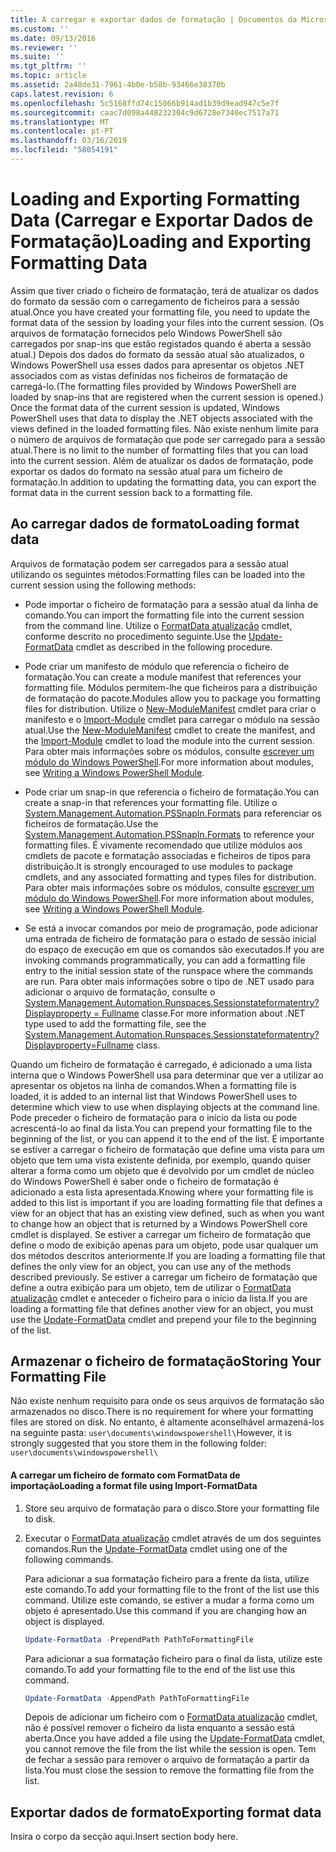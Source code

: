 ```yaml
---
title: A carregar e exportar dados de formatação | Documentos da Microsoft
ms.custom: ''
ms.date: 09/13/2016
ms.reviewer: ''
ms.suite: ''
ms.tgt_pltfrm: ''
ms.topic: article
ms.assetid: 2a48de31-7961-4b0e-b58b-93466e38370b
caps.latest.revision: 6
ms.openlocfilehash: 5c5168ffd74c15066b914ad1b39d9ead947c5e7f
ms.sourcegitcommit: caac7d098a448232304c9d6728e7340ec7517a71
ms.translationtype: MT
ms.contentlocale: pt-PT
ms.lasthandoff: 03/16/2019
ms.locfileid: "58054191"
---
```

# <a name="loading-and-exporting-formatting-data"></a><span data-ttu-id="20e04-102">Loading and Exporting Formatting Data (Carregar e Exportar Dados de Formatação)</span><span class="sxs-lookup"><span data-stu-id="20e04-102">Loading and Exporting Formatting Data</span></span>

<span data-ttu-id="20e04-103">Assim que tiver criado o ficheiro de formatação, terá de atualizar os dados do formato da sessão com o carregamento de ficheiros para a sessão atual.</span><span class="sxs-lookup"><span data-stu-id="20e04-103">Once you have created your formatting file, you need to update the format data of the session by loading your files into the current session.</span></span> <span data-ttu-id="20e04-104">(Os arquivos de formatação fornecidos pelo Windows PowerShell são carregados por snap-ins que estão registados quando é aberta a sessão atual.) Depois dos dados do formato da sessão atual são atualizados, o Windows PowerShell usa esses dados para apresentar os objetos .NET associados com as vistas definidas nos ficheiros de formatação de carregá-lo.</span><span class="sxs-lookup"><span data-stu-id="20e04-104">(The formatting files provided by Windows PowerShell are loaded by snap-ins that are registered when the current session is opened.) Once the format data of the current session is updated, Windows PowerShell uses that data to display the .NET objects associated with the views defined in the loaded formatting files.</span></span> <span data-ttu-id="20e04-105">Não existe nenhum limite para o número de arquivos de formatação que pode ser carregado para a sessão atual.</span><span class="sxs-lookup"><span data-stu-id="20e04-105">There is no limit to the number of formatting files that you can load into the current session.</span></span> <span data-ttu-id="20e04-106">Além de atualizar os dados de formatação, pode exportar os dados do formato na sessão atual para um ficheiro de formatação.</span><span class="sxs-lookup"><span data-stu-id="20e04-106">In addition to updating the formatting data, you can export the format data in the current session back to a formatting file.</span></span>

## <a name="loading-format-data"></a><span data-ttu-id="20e04-107">Ao carregar dados de formato</span><span class="sxs-lookup"><span data-stu-id="20e04-107">Loading format data</span></span>

<span data-ttu-id="20e04-108">Arquivos de formatação podem ser carregados para a sessão atual utilizando os seguintes métodos:</span><span class="sxs-lookup"><span data-stu-id="20e04-108">Formatting files can be loaded into the current session using the following methods:</span></span>

- <span data-ttu-id="20e04-109">Pode importar o ficheiro de formatação para a sessão atual da linha de comando.</span><span class="sxs-lookup"><span data-stu-id="20e04-109">You can import the formatting file into the current session from the command line.</span></span> <span data-ttu-id="20e04-110">Utilize o [FormatData atualização](/powershell/module/Microsoft.PowerShell.Utility/Update-FormatData) cmdlet, conforme descrito no procedimento seguinte.</span><span class="sxs-lookup"><span data-stu-id="20e04-110">Use the [Update-FormatData](/powershell/module/Microsoft.PowerShell.Utility/Update-FormatData) cmdlet as described in the following procedure.</span></span>

- <span data-ttu-id="20e04-111">Pode criar um manifesto de módulo que referencia o ficheiro de formatação.</span><span class="sxs-lookup"><span data-stu-id="20e04-111">You can create a module manifest that references your formatting file.</span></span> <span data-ttu-id="20e04-112">Módulos permitem-lhe que ficheiros para a distribuição de formatação do pacote.</span><span class="sxs-lookup"><span data-stu-id="20e04-112">Modules allow you to package you formatting files for distribution.</span></span> <span data-ttu-id="20e04-113">Utilize o [New-ModuleManifest](/powershell/module/Microsoft.PowerShell.Core/New-ModuleManifest) cmdlet para criar o manifesto e o [Import-Module](/powershell/module/Microsoft.PowerShell.Core/Import-Module) cmdlet para carregar o módulo na sessão atual.</span><span class="sxs-lookup"><span data-stu-id="20e04-113">Use the [New-ModuleManifest](/powershell/module/Microsoft.PowerShell.Core/New-ModuleManifest) cmdlet to create the manifest, and the [Import-Module](/powershell/module/Microsoft.PowerShell.Core/Import-Module) cmdlet to load the module into the current session.</span></span> <span data-ttu-id="20e04-114">Para obter mais informações sobre os módulos, consulte [escrever um módulo do Windows PowerShell](../module/writing-a-windows-powershell-module.md).</span><span class="sxs-lookup"><span data-stu-id="20e04-114">For more information about modules, see [Writing a Windows PowerShell Module](../module/writing-a-windows-powershell-module.md).</span></span>

- <span data-ttu-id="20e04-115">Pode criar um snap-in que referencia o ficheiro de formatação.</span><span class="sxs-lookup"><span data-stu-id="20e04-115">You can create a snap-in that references your formatting file.</span></span> <span data-ttu-id="20e04-116">Utilize o [System.Management.Automation.PSSnapIn.Formats](/dotnet/api/System.Management.Automation.PSSnapIn.Formats) para referenciar os ficheiros de formatação.</span><span class="sxs-lookup"><span data-stu-id="20e04-116">Use the [System.Management.Automation.PSSnapIn.Formats](/dotnet/api/System.Management.Automation.PSSnapIn.Formats) to reference your formatting files.</span></span> <span data-ttu-id="20e04-117">É vivamente recomendado que utilize módulos aos cmdlets de pacote e formatação associadas e ficheiros de tipos para distribuição.</span><span class="sxs-lookup"><span data-stu-id="20e04-117">It is strongly encouraged to use modules to package cmdlets, and any associated formatting and types files for distribution.</span></span> <span data-ttu-id="20e04-118">Para obter mais informações sobre os módulos, consulte [escrever um módulo do Windows PowerShell](../module/writing-a-windows-powershell-module.md).</span><span class="sxs-lookup"><span data-stu-id="20e04-118">For more information about modules, see [Writing a Windows PowerShell Module](../module/writing-a-windows-powershell-module.md).</span></span>

- <span data-ttu-id="20e04-119">Se está a invocar comandos por meio de programação, pode adicionar uma entrada de ficheiro de formatação para o estado de sessão inicial do espaço de execução em que os comandos são executados.</span><span class="sxs-lookup"><span data-stu-id="20e04-119">If you are invoking commands programmatically, you can add a formatting file entry to the initial session state of the runspace where the commands are run.</span></span> <span data-ttu-id="20e04-120">Para obter mais informações sobre o tipo de .NET usado para adicionar o arquivo de formatação, consulte o [System.Management.Automation.Runspaces.Sessionstateformatentry? Displayproperty = Fullname](/dotnet/api/System.Management.Automation.Runspaces.SessionStateFormatEntry) classe.</span><span class="sxs-lookup"><span data-stu-id="20e04-120">For more information about .NET type used to add the formatting file, see the [System.Management.Automation.Runspaces.Sessionstateformatentry?Displayproperty=Fullname](/dotnet/api/System.Management.Automation.Runspaces.SessionStateFormatEntry) class.</span></span>

<span data-ttu-id="20e04-121">Quando um ficheiro de formatação é carregado, é adicionado a uma lista interna que o Windows PowerShell usa para determinar que ver a utilizar ao apresentar os objetos na linha de comandos.</span><span class="sxs-lookup"><span data-stu-id="20e04-121">When a formatting file is loaded, it is added to an internal list that Windows PowerShell uses to determine which view to use when displaying objects at the command line.</span></span> <span data-ttu-id="20e04-122">Pode preceder o ficheiro de formatação para o início da lista ou pode acrescentá-lo ao final da lista.</span><span class="sxs-lookup"><span data-stu-id="20e04-122">You can prepend your formatting file to the beginning of the list, or you can append it to the end of the list.</span></span> <span data-ttu-id="20e04-123">É importante se estiver a carregar o ficheiro de formatação que define uma vista para um objeto que tem uma vista existente definida, por exemplo, quando quiser alterar a forma como um objeto que é devolvido por um cmdlet de núcleo do Windows PowerShell é saber onde o ficheiro de formatação é adicionado a esta lista  apresentada.</span><span class="sxs-lookup"><span data-stu-id="20e04-123">Knowing where your formatting file is added to this list is important if you are loading formatting file that defines a view for an object that has an existing view defined, such as when you want to change how an object that is returned by a Windows PowerShell core cmdlet is displayed.</span></span> <span data-ttu-id="20e04-124">Se estiver a carregar um ficheiro de formatação que define o modo de exibição apenas para um objeto, pode usar qualquer um dos métodos descritos anteriormente.</span><span class="sxs-lookup"><span data-stu-id="20e04-124">If you are loading a formatting file that defines the only view for an object, you can use any of the methods described previously.</span></span>  <span data-ttu-id="20e04-125">Se estiver a carregar um ficheiro de formatação que define a outra exibição para um objeto, tem de utilizar o [FormatData atualização](/powershell/module/Microsoft.PowerShell.Utility/Update-FormatData) cmdlet e anteceder o ficheiro para o início da lista.</span><span class="sxs-lookup"><span data-stu-id="20e04-125">If you are loading a formatting file that defines another view for an object, you must use the [Update-FormatData](/powershell/module/Microsoft.PowerShell.Utility/Update-FormatData) cmdlet and prepend your file to the beginning of the list.</span></span>

## <a name="storing-your-formatting-file"></a><span data-ttu-id="20e04-126">Armazenar o ficheiro de formatação</span><span class="sxs-lookup"><span data-stu-id="20e04-126">Storing Your Formatting File</span></span>

<span data-ttu-id="20e04-127">Não existe nenhum requisito para onde os seus arquivos de formatação são armazenados no disco.</span><span class="sxs-lookup"><span data-stu-id="20e04-127">There is no requirement for where your formatting files are stored on disk.</span></span> <span data-ttu-id="20e04-128">No entanto, é altamente aconselhável armazená-los na seguinte pasta: `user\documents\windowspowershell\`</span><span class="sxs-lookup"><span data-stu-id="20e04-128">However, it is strongly suggested that you store them in the following folder: `user\documents\windowspowershell\`</span></span>

#### <a name="loading-a-format-file-using-import-formatdata"></a><span data-ttu-id="20e04-129">A carregar um ficheiro de formato com FormatData de importação</span><span class="sxs-lookup"><span data-stu-id="20e04-129">Loading a format file using Import-FormatData</span></span>

1. <span data-ttu-id="20e04-130">Store seu arquivo de formatação para o disco.</span><span class="sxs-lookup"><span data-stu-id="20e04-130">Store your formatting file to disk.</span></span>

2. <span data-ttu-id="20e04-131">Executar o [FormatData atualização](/powershell/module/Microsoft.PowerShell.Utility/Update-FormatData) cmdlet através de um dos seguintes comandos.</span><span class="sxs-lookup"><span data-stu-id="20e04-131">Run the [Update-FormatData](/powershell/module/Microsoft.PowerShell.Utility/Update-FormatData) cmdlet using one of the following commands.</span></span>

   <span data-ttu-id="20e04-132">Para adicionar a sua formatação ficheiro para a frente da lista, utilize este comando.</span><span class="sxs-lookup"><span data-stu-id="20e04-132">To add your formatting file to the front of the list use this command.</span></span> <span data-ttu-id="20e04-133">Utilize este comando, se estiver a mudar a forma como um objeto é apresentado.</span><span class="sxs-lookup"><span data-stu-id="20e04-133">Use this command if you are changing how an object is displayed.</span></span>

   ```powershell
   Update-FormatData -PrependPath PathToFormattingFile
   ```

   <span data-ttu-id="20e04-134">Para adicionar a sua formatação ficheiro para o final da lista, utilize este comando.</span><span class="sxs-lookup"><span data-stu-id="20e04-134">To add your formatting file to the end of the list use this command.</span></span>

   ```powershell
   Update-FormatData -AppendPath PathToFormattingFile
   ```

   <span data-ttu-id="20e04-135">Depois de adicionar um ficheiro com o [FormatData atualização](/powershell/module/Microsoft.PowerShell.Utility/Update-FormatData) cmdlet, não é possível remover o ficheiro da lista enquanto a sessão está aberta.</span><span class="sxs-lookup"><span data-stu-id="20e04-135">Once you have added a file using the [Update-FormatData](/powershell/module/Microsoft.PowerShell.Utility/Update-FormatData) cmdlet, you cannot remove the file from the list while the session is open.</span></span> <span data-ttu-id="20e04-136">Tem de fechar a sessão para remover o arquivo de formatação a partir da lista.</span><span class="sxs-lookup"><span data-stu-id="20e04-136">You must close the session to remove the formatting file from the list.</span></span>

## <a name="exporting-format-data"></a><span data-ttu-id="20e04-137">Exportar dados de formato</span><span class="sxs-lookup"><span data-stu-id="20e04-137">Exporting format data</span></span>

<span data-ttu-id="20e04-138">Insira o corpo da secção aqui.</span><span class="sxs-lookup"><span data-stu-id="20e04-138">Insert section body here.</span></span>
